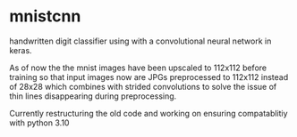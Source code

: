 # mnistcnn
handwritten digit classifier using with a convolutional neural network in keras.
  
As of now the the mnist images have been upscaled to 112x112 before training so that input images now are JPGs preprocessed to 112x112 instead of 28x28 which combines with strided convolutions to solve the issue of thin lines disappearing during preprocessing.

Currently restructuring the old code and working on ensuring compatablitiy with python 3.10
